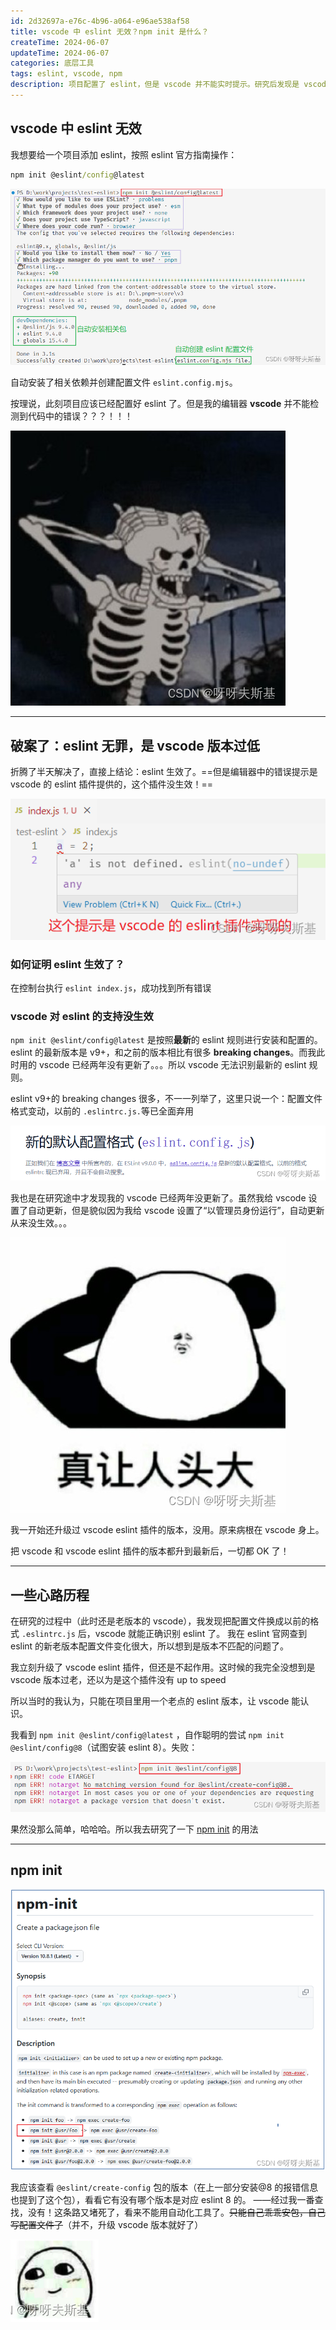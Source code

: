 ```yaml
---
id: 2d32697a-e76c-4b96-a064-e96ae538af58
title: vscode 中 eslint 无效？npm init 是什么？
createTime: 2024-06-07
updateTime: 2024-06-07
categories: 底层工具
tags: eslint, vscode, npm
description: 项目配置了 eslint，但是 vscode 并不能实时提示。研究后发现是 vscode 版本过旧，不能识别新版 eslint 的配置文件，升级 vscode 和其 eslint 插件即可解决。在此过程中，简单了解了 npm init 的用法。
---
```


## vscode 中 eslint 无效

我想要给一个项目添加 eslint，按照 eslint 官方指南操作：

```cmd
npm init @eslint/config@latest
```

![在这里插入图片描述](..\post-assets\adcf40d0-986b-4311-929b-d6e31d2148eb.png)

自动安装了相关依赖并创建配置文件 `eslint.config.mjs`。

按理说，此刻项目应该已经配置好 eslint 了。但是我的编辑器 **vscode** 并不能检测到代码中的错误？？？！！！

![在这里插入图片描述](..\post-assets\3e8be69c-c1a3-441c-98da-e9f283d93507.png)

---

## 破案了：eslint 无罪，是 vscode 版本过低

折腾了半天解决了，直接上结论：eslint 生效了。==但是编辑器中的错误提示是 vscode 的 eslint 插件提供的，这个插件没生效！==

![在这里插入图片描述](..\post-assets\2309a14e-c880-495b-a819-333290aab7e8.png)

### 如何证明 eslint 生效了？

在控制台执行 `eslint index.js`，成功找到所有错误

### vscode 对 eslint 的支持没生效

`npm init @eslint/config@latest` 是按照**最新**的 eslint 规则进行安装和配置的。eslint 的最新版本是 v9+，和之前的版本相比有很多 **breaking changes**。而我此时用的 vscode 已经两年没有更新了。。。所以 vscode 无法识别最新的 eslint 规则。

eslint v9+的 breaking changes 很多，不一一列举了，这里只说一个：配置文件格式变动，以前的 `.eslintrc.js.`等已全面弃用

![在这里插入图片描述](..\post-assets\bf20d032-666b-4e12-9383-05cf2b7599c2.png)

我也是在研究途中才发现我的 vscode 已经两年没更新了。虽然我给 vscode 设置了自动更新，但是貌似因为我给 vscode 设置了“以管理员身份运行”，自动更新从来没生效。。。

![在这里插入图片描述](..\post-assets\ea1be895-0835-46ab-bd4f-49a7a790ab19.png)

我一开始还升级过 vscode eslint 插件的版本，没用。原来病根在 vscode 身上。

把 vscode 和 vscode eslint 插件的版本都升到最新后，一切都 OK 了！

---

## 一些心路历程

在研究的过程中（此时还是老版本的 vscode），我发现把配置文件换成以前的格式 `.eslintrc.js` 后，vscode 就能正确识别 eslint 了。
我在 eslint 官网查到 eslint 的新老版本配置文件变化很大，所以想到是版本不匹配的问题了。

我立刻升级了 vscode eslint 插件，但还是不起作用。这时候的我完全没想到是 vscode 版本过老，还以为是这个插件没有 up to speed

所以当时的我认为，只能在项目里用一个老点的 eslint 版本，让 vscode 能认识。

我看到 `npm init @eslint/config@latest` ，自作聪明的尝试 `npm init @eslint/config@8`（试图安装 eslint 8）。失败：

![在这里插入图片描述](..\post-assets\092df5d1-ee95-41e9-98c4-67ae86654e79.png)

果然没那么简单，哈哈哈。所以我去研究了一下 [npm init](https://docs.npmjs.com/cli/v10/commands/npm-init) 的用法

---

## npm init

![在这里插入图片描述](..\post-assets\25e8e633-4740-413f-a620-080afa3d1a67.png)

我应该查看 `@eslint/create-config` 包的版本（在上一部分安装@8 的报错信息也提到了这个包），看看它有没有哪个版本是对应 eslint 8 的。
——经过我一番查找，没有！这条路又堵死了，看来不能用自动化工具了。~~只能自己乖乖安包，自己写配置文件了~~（并不，升级 vscode 版本就好了）

![在这里插入图片描述](..\post-assets\1488fd81-e3d9-4cc2-a46c-d28212642597.png)